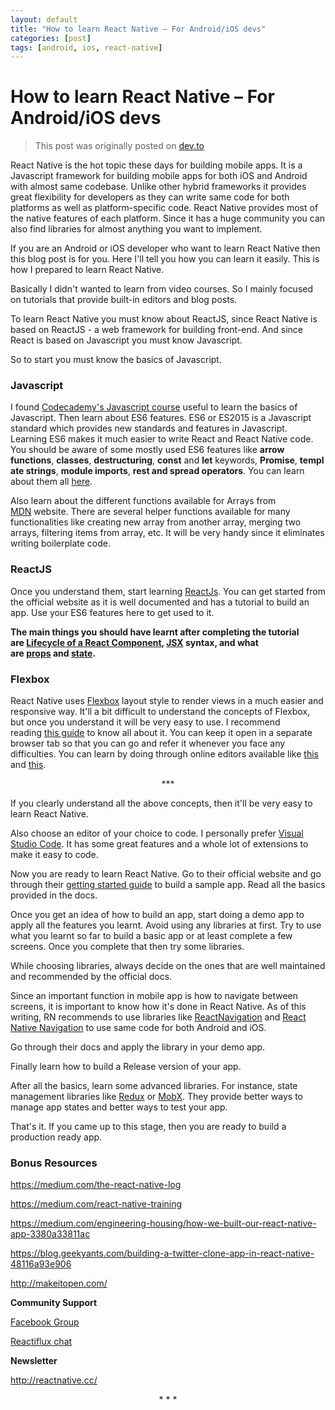 ```yaml
---
layout: default
title: "How to learn React Native – For Android/iOS devs"
categories: [post]
tags: [android, ios, react-native]
---
```


# How to learn React Native – For Android/iOS devs

<blockquote>This post was originally posted on <a href="https://dev.to/srijith_un/how-to-learn-react-native---for-androidios-devs-2mj" target="_blank" rel="noopener">dev.to</a></blockquote>
React Native is the hot topic these days for building mobile apps. It is a Javascript framework for building mobile apps for both iOS and Android with almost same codebase. Unlike other hybrid frameworks it provides great flexibility for developers as they can write same code for both platforms as well as platform-specific code. React Native provides most of the native features of each platform. Since it has a huge community you can also find libraries for almost anything you want to implement.

If you are an Android or iOS developer who want to learn React Native then this blog post is for you. Here I'll tell you how you can learn it easily. This is how I prepared to learn React Native.

Basically I didn't wanted to learn from video courses. So I mainly focused on tutorials that provide built-in editors and blog posts.

To learn React Native you must know about ReactJS, since React Native is based on ReactJS - a web framework for building front-end. And since React is based on Javascript you must know Javascript.

So to start you must know the basics of Javascript.
<h3>Javascript</h3>
I found <a href="https://www.codecademy.com/learn/introduction-to-javascript" target="_blank" rel="noopener">Codecademy's Javascript course</a> useful to learn the basics of Javascript.
Then learn about ES6 features. ES6 or ES2015 is a Javascript standard which provides new standards and features in Javascript. Learning ES6 makes it much easier to write React and React Native code.
You should be aware of some mostly used ES6 features like <strong>arrow functions</strong>, <strong>classes</strong>, <strong>destructuring</strong>, <strong>const</strong> and <strong>let</strong> keywords, <strong>Promise</strong>, <strong>template strings</strong>, <strong>module imports</strong>, <strong>rest and spread operators</strong>. You can learn about them all <a href="https://babeljs.io/learn-es2015/#es6features" target="_blank" rel="noopener">here</a>.

Also learn about the different functions available for Arrays from <a href="https://developer.mozilla.org/en-US/docs/Web/JavaScript/Reference/Global_Objects/Array" target="_blank" rel="noopener">MDN</a> website. There are several helper functions available for many functionalities like creating new array from another array, merging two arrays, filtering items from array, etc. It will be very handy since it eliminates writing boilerplate code.
<h3>ReactJS</h3>
Once you understand them, start learning <a href="https://reactjs.org/" target="_blank" rel="noopener">ReactJs</a>. You can get started from the official website as it is well documented and has a tutorial to build an app. Use your ES6 features here to get used to it.

<strong>The main things you should have learnt after completing the tutorial are <a href="https://reactjs.org/docs/react-component.html#the-component-lifecycle" target="_blank" rel="noopener">Lifecycle of a React Component</a>, <a href="https://reactjs.org/docs/introducing-jsx.html" target="_blank" rel="noopener">JSX</a> syntax, and what are <a href="https://reactjs.org/docs/components-and-props.html#props-are-read-only" target="_blank" rel="noopener">props</a> and <a href="https://reactjs.org/docs/state-and-lifecycle.html" target="_blank" rel="noopener">state</a>.</strong>
<h3>Flexbox</h3>
React Native uses <a href="http://facebook.github.io/react-native/docs/flexbox.html" target="_blank" rel="noopener">Flexbox</a> layout style to render views in a much easier and responsive way. It'll a bit difficult to understand the concepts of Flexbox, but once you understand it will be very easy to use. I recommend reading <a href="https://medium.freecodecamp.org/understanding-flexbox-everything-you-need-to-know-b4013d4dc9af" target="_blank" rel="noopener">this guide</a> to know all about it. You can keep it open in a separate browser tab so that you can go and refer it whenever you face any difficulties. You can learn by doing through online editors available like <a href="http://flexbox.buildwithreact.com/" target="_blank" rel="noopener">this</a> and <a href="http://bennettfeely.com/flexplorer/" target="_blank" rel="noopener">this</a>.
<p style="text-align:center;">***</p>
If you clearly understand all the above concepts, then it'll be very easy to learn React Native.

Also choose an editor of your choice to code. I personally prefer <a href="https://code.visualstudio.com/" target="_blank" rel="noopener">Visual Studio Code</a>. It has some great features and a whole lot of extensions to make it easy to code.

Now you are ready to learn React Native. Go to their official website and go through their <a href="http://facebook.github.io/react-native/docs/getting-started.html" target="_blank" rel="noopener">getting started guide</a> to build a sample app. Read all the basics provided in the docs.

Once you get an idea of how to build an app, start doing a demo app to apply all the features you learnt. Avoid using any libraries at first. Try to use what you learnt so far to build a basic app or at least complete a few screens. Once you complete that then try some libraries.

While choosing libraries, always decide on the ones that are well maintained and recommended by the official docs.

Since an important function in mobile app is how to navigate between screens, it is important to know how it's done in React Native. As of this writing, RN recommends to use libraries like <a href="https://reactnavigation.org/" target="_blank" rel="noopener">ReactNavigation</a> and <a href="https://github.com/wix/react-native-navigation" target="_blank" rel="noopener">React Native Navigation</a> to use same code for both Android and iOS.

Go through their docs and apply the library in your demo app.

Finally learn how to build a Release version of your app.

After all the basics, learn some advanced libraries. For instance, state management libraries like <a href="http://redux.js.org/" target="_blank" rel="noopener">Redux</a> or <a href="https://mobx.js.org/" target="_blank" rel="noopener">MobX</a>. They provide better ways to manage app states and better ways to test your app.

That's it. If you came up to this stage, then you are ready to build a production ready app.
<h3>Bonus Resources</h3>
<a href="https://medium.com/the-react-native-log" target="_blank" rel="noopener">https://medium.com/the-react-native-log</a>

<a href="https://medium.com/react-native-training" target="_blank" rel="noopener">https://medium.com/react-native-training</a>

<a href="https://medium.com/engineering-housing/how-we-built-our-react-native-app-3380a33811ac" target="_blank" rel="noopener">https://medium.com/engineering-housing/how-we-built-our-react-native-app-3380a33811ac</a>

<a href="https://blog.geekyants.com/building-a-twitter-clone-app-in-react-native-48116a93e906" target="_blank" rel="noopener">https://blog.geekyants.com/building-a-twitter-clone-app-in-react-native-48116a93e906</a>

<a href="http://makeitopen.com/" target="_blank" rel="noopener">http://makeitopen.com/</a>

<strong>Community Support</strong>

<a href="https://www.facebook.com/groups/react.native.community" target="_blank" rel="noopener">Facebook Group</a>

<a href="https://discordapp.com/invite/0ZcbPKXt5bZjGY5n" target="_blank" rel="noopener">Reactiflux chat</a>

<strong>Newsletter</strong>

<a href="http://reactnative.cc/" target="_blank" rel="noopener">http://reactnative.cc/</a>
<p style="text-align:center;">* * *</p>